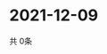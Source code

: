 # 2021-12-09
  共 0条

  <!-- BEGIN -->
  <!-- 最后更新时间Thu Dec 09 2021 04:05:59 GMT+0000 (Coordinated Universal Time) -->
  
  <!-- END -->
  
  
